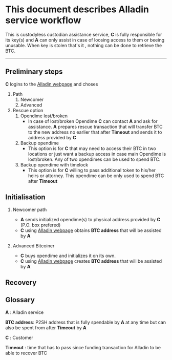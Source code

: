 # This document describes Alladin service workflow

This is custodyless custodian assistance service, **C** is fully responsible for its key(s) and **A** can only assist in case of loosing access to them or beeing unusable. When key is stolen that's it , nothing can be done to retrieve the BTC. 
***
## Preliminary steps
**C** logins to the [Alladin webpage] and choses
1. Path 
    1. Newcomer
    2. Advanced
2. Rescue option 
    1. Opendime lost/broken 
        * In case of lost/broken Opendime **C** can contact **A** and ask for assistance. **A** prepares rescue transaction that will transfer BTC to the new address no earlier that after **Timeout** and sends it to address provided by **C**
    2. Backup opendime 
        * This option is for **C** that may need to access their BTC in two locations or just want a backup access in case main Opendime is lost/broken. Any of two opendimes can be used to spend BTC.
    3. Backup opendime with timelock
        * This option is for **C** willing to pass additional token to his/her heirs or attorney. This opendime can be only used to spend BTC after **Timeout**
        
## Initialisation

1. Newcomer path 
    - **A** sends initialized opendime(s) to physical address provided by **C** (P.O. box prefered) 
    - **C** using [Alladin webpage] obtains **BTC address** that will be assisted by **A**


2. Advanced Bitcoiner
    - **C** buys opendime and initializes it on its own.
    - **C** using [Alladin webpage] creates **BTC address** that will be assisted by **A**
    
## Recovery


    
    
## Glossary



**A** : Alladin service 

**BTC address**: P2SH address that is fully spendable by **A** at any time but can also be spent from after **Timeout** by **A**

**C** : Customer 

**Timeout** : time that has to pass since funding transaction for Alladin to be able to recover BTC

[Alladin webpage]: <https://www.alladin.ch>
